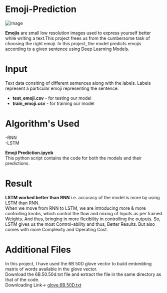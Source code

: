 # Emoji-Prediction

![image](https://user-images.githubusercontent.com/41102775/61476404-9d4b4100-a9aa-11e9-81f4-77308961949a.png)

**Emojis** are small low resolution images used to express yourself better while writing a text.This project frees us from the cumbersome task of choosing the right emoji. In this project, the model predicts emojis according to a given sentence using Deep Learning Models.

# Input
Text data consiting of different sentences along with the labels. Labels represent a particular emoji representing the sentence. 

- **test_emoji.csv** -  for testing our model
- **train_emoji.csv** - for training our model


# Algorithm's Used
-RNN<br>
-LSTM

**Emoji Prediction.ipynb**   
This python script contains the code for both the models and their predictions.

# Result
**LSTM worked better than RNN** i.e. accuracy of the model is more by using LSTM than RNN.  
When we move from RNN to LSTM, we are introducing more & more controlling knobs, which control the flow and mixing of Inputs as per trained Weights. And thus, bringing in more flexibility in controlling the outputs.
So, LSTM gives us the most Control-ability and thus, Better Results. 
But also comes with more Complexity and Operating Cost.

# Additional Files
In this project, I have used the 6B 50D glove vector to build embedding matrix of words available in the glove vector.<br>
Download the 6B.50.50d.txt file and extract the file in the same directory as that of the code.<br>
Downloading Link-> [glove.6B.50D.txt](https://www.kaggle.com/watts2/glove6b50dtxt)


